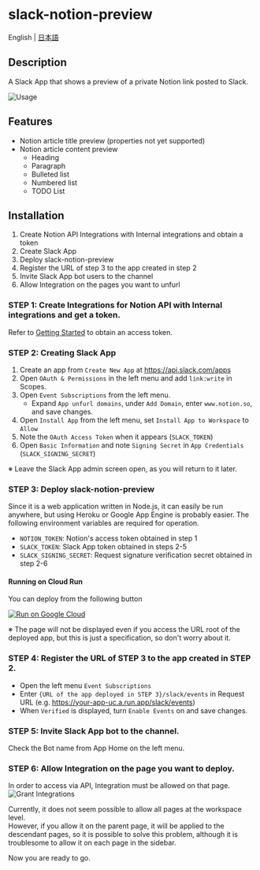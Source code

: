 # slack-notion-preview

English | [日本語](/README.ja.md)

## Description

A Slack App that shows a preview of a private Notion link posted to Slack.

![Usage](docs/usage_en.png)

## Features

- Notion article title preview (properties not yet supported)
- Notion article content preview
  - Heading
  - Paragraph
  - Bulleted list
  - Numbered list
  - TODO List

## Installation

1. Create Notion API Integrations with Internal integrations and obtain a token
2. Create Slack App
3. Deploy slack-notion-preview
4. Register the URL of step 3 to the app created in step 2
5. Invite Slack App bot users to the channel
6. Allow Integration on the pages you want to unfurl

### STEP 1: Create Integrations for Notion API with Internal integrations and get a token.

Refer to [Getting Started](https://developers.notion.com/docs/getting-started) to obtain an access token.

### STEP 2: Creating Slack App

1. Create an app from `Create New App` at https://api.slack.com/apps
2. Open `OAuth & Permissions` in the left menu and add `link:write` in Scopes.
3. Open `Event Subscriptions` from the left menu.
   - Expand `App unfurl domains`, under `Add Domain`, enter `www.notion.so`, and save changes.
4. Open `Install App` from the left menu, set `Install App to Workspace` to `Allow`
5. Note the `OAuth Access Token` when it appears (`SLACK_TOKEN`)
6. Open `Basic Information` and note `Signing Secret` in `App Credentials` (`SLACK_SIGNING_SECRET`)

※ Leave the Slack App admin screen open, as you will return to it later.

### STEP 3: Deploy slack-notion-preview

Since it is a web application written in Node.js, it can easily be run anywhere, but using Heroku or Google App Engine is probably easier. The following environment variables are required for operation.

- `NOTION_TOKEN`: Notion's access token obtained in step 1
- `SLACK_TOKEN`: Slack App token obtained in steps 2-5
- `SLACK_SIGNING_SECRET`: Request signature verification secret obtained in step 2-6

#### Running on Cloud Run

You can deploy from the following button

[![Run on Google Cloud](https://deploy.cloud.run/button.svg)](https://deploy.cloud.run)

※ The page will not be displayed even if you access the URL root of the deployed app, but this is just a specification, so don't worry about it.

### STEP 4: Register the URL of STEP 3 to the app created in STEP 2.

- Open the left menu `Event Subscriptions`
- Enter `{URL of the app deployed in STEP 3}/slack/events` in Request URL (e.g. https://your-app-uc.a.run.app/slack/events)
- When `Verified` is displayed, turn `Enable Events` on and save changes.

### STEP 5: Invite Slack App bot to the channel.

Check the Bot name from App Home on the left menu.

### STEP 6: Allow Integration on the page you want to deploy.

In order to access via API, Integration must be allowed on that page.  
![Grant Integrations](docs/grant-integration.png)

Currently, it does not seem possible to allow all pages at the workspace level.  
However, if you allow it on the parent page, it will be applied to the descendant pages, so it is possible to solve this problem, although it is troublesome to allow it on each page in the sidebar.

Now you are ready to go.
